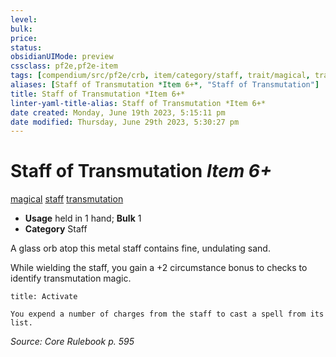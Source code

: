 ```yaml
---
level:
bulk:
price:
status:
obsidianUIMode: preview
cssclass: pf2e,pf2e-item
tags: [compendium/src/pf2e/crb, item/category/staff, trait/magical, trait/staff, trait/transmutation]
aliases: [Staff of Transmutation *Item 6+*, "Staff of Transmutation"]
title: Staff of Transmutation *Item 6+*
linter-yaml-title-alias: Staff of Transmutation *Item 6+*
date created: Monday, June 19th 2023, 5:15:11 pm
date modified: Thursday, June 29th 2023, 5:30:27 pm
---
```


# Staff of Transmutation *Item 6+*

[magical](rules/traits/magical.md) [staff](rules/traits/staff.md) [transmutation](rules/traits/transmutation.md)  

- **Usage** held in 1 hand; **Bulk** 1
- **Category** Staff

A glass orb atop this metal staff contains fine, undulating sand.

While wielding the staff, you gain a +2 circumstance bonus to checks to identify transmutation magic.

```ad-embed-ability
title: Activate

You expend a number of charges from the staff to cast a spell from its list.
```

*Source: Core Rulebook p. 595*
